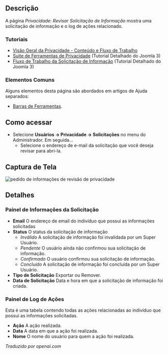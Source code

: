 <!-- Filename: Help4.x:Privacy:_Review_Information_Request  / Display title: Privacidade: Revisar Solicitação de Informação -->

## Descrição

A página *Privacidade: Revisar Solicitação de Informação* mostra uma solicitação de informação e o log de ações relacionado.

### Tutoriais

- [Visão Geral da Privacidade - Conteúdo e Fluxo de Trabalho](https://docs.joomla.org/Help4.x:Components_Privacy_Outline/en)
- [Suite de Ferramentas de Privacidade](https://docs.joomla.org/J3.x:Privacy/en)
  (Tutorial Detalhado do Joomla 3)
- [Fluxo de Trabalho da Solicitação de Informação](https://docs.joomla.org/J3.x:Information_Request_Workflow_in_Privacy_Component/en)
  (Tutorial Detalhado do Joomla 3)

### Elementos Comuns

Alguns elementos desta página são abordados em artigos de Ajuda separados:

* [Barras de Ferramentas](jdocmanual?article=help/common-elements/toolbars).

## Como acessar

- Selecione **Usuários → Privacidade → Solicitações** no menu do Administrador. Em seguida...
  - Selecione o endereço de e-mail da solicitação que você deseja revisar para abri-la.

## Captura de Tela

![pedido de informações de revisão de privacidade](../../../ptbr/images/privacy/privacy-review-information-request.png)

## Detalhes

### Painel de Informações da Solicitação
- **Email** O endereço de email do indivíduo que possui as informações
    solicitadas
- **Status** O status da solicitação de informação
    - *Inválido* A solicitação de informação foi invalidada por um Super Usuário.
    - *Pendente* O usuário ainda não confirmou sua solicitação de informação.
    - *Confirmado* O usuário confirmou sua solicitação de informação.
    - *Concluído* A solicitação de informação foi concluída por um Super Usuário.
- **Tipo de Solicitação** Exportar ou Remover.
- **Data de Solicitação** Data e hora em que a solicitação de informação foi criada.

### Painel de Log de Ações

Esta é uma tabela contendo todas as ações relacionadas ao indivíduo que possui as
informações solicitadas.

- **Ação** A ação realizada.
- **Data** A data em que a ação foi realizada.
- **Nome** O nome do usuário para quem a ação foi realizada.

*Traduzido por openai.com*

